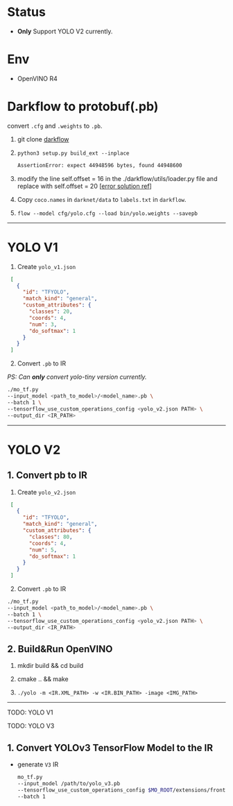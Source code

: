 # Status

- **Only** Support YOLO V2 currently.

# Env

- OpenVINO R4

# Darkflow to protobuf(.pb)

convert `.cfg` and `.weights` to `.pb`.

1. git clone [darkflow](https://github.com/thtrieu/darkflow)

2. `python3 setup.py build_ext --inplace`

	```bash
	AssertionError: expect 44948596 bytes, found 44948600
	```

3. modify the line self.offset = 16 in the ./darkflow/utils/loader.py file and replace with self.offset = 20
	[[error solution ref](https://sites.google.com/view/tensorflow-example-java-api/complete-guide-to-train-yolo/convert-darknet-weights-to-pb-file)]


4. Copy `coco.names` in `darknet/data` to `labels.txt` in `darkflow`.

5. `flow --model cfg/yolo.cfg --load bin/yolo.weights --savepb`

---

# YOLO V1

1. Create `yolo_v1.json`

```json
 [
   {
     "id": "TFYOLO",
     "match_kind": "general",
     "custom_attributes": {
       "classes": 20,
       "coords": 4,
       "num": 3,
       "do_softmax": 1
     }
   }
 ]
```

2. Convert `.pb` to IR

*PS: Can **only** convert yolo-tiny version currently.*

```bash
./mo_tf.py
--input_model <path_to_model>/<model_name>.pb \
--batch 1 \
--tensorflow_use_custom_operations_config <yolo_v2.json PATH> \
--output_dir <IR_PATH>
```

---

# YOLO V2


## 1. Convert pb to IR

1. Create `yolo_v2.json`

```json
 [
   {
     "id": "TFYOLO",
     "match_kind": "general",
     "custom_attributes": {
       "classes": 80,
       "coords": 4,
       "num": 5,
       "do_softmax": 1
     }
   }
 ]
```

2. Convert `.pb` to IR

```bash
./mo_tf.py
--input_model <path_to_model>/<model_name>.pb \
--batch 1 \
--tensorflow_use_custom_operations_config <yolo_v2.json PATH> \
--output_dir <IR_PATH>
```

## 2. Build&Run OpenVINO

1. mkdir build && cd build

2. cmake .. && make

3. `./yolo -m <IR.XML_PATH> -w <IR.BIN_PATH> -image <IMG_PATH>`

---

TODO: YOLO V1

TODO: YOLO V3


## 1. Convert YOLOv3 TensorFlow Model to the IR

- generate `V3` IR

	```bash
	mo_tf.py
	--input_model /path/to/yolo_v3.pb
	--tensorflow_use_custom_operations_config $MO_ROOT/extensions/front/tf/yolo_v3.json
	--batch 1
	```
